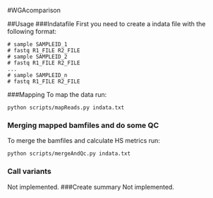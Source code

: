 #WGAcomparison

##Usage
###Indatafile
First you need to create a indata file with the following format:  

    # sample SAMPLEID_1
    # fastq R1_FILE R2_FILE
    # sample SAMPLEID_2
    # fastq R1_FILE R2_FILE
    ...
    # sample SAMPLEID_n
    # fastq R1_FILE R2_FILE

###Mapping
To map the data run:  
  
    python scripts/mapReads.py indata.txt
### Merging mapped bamfiles and do some QC
To merge the bamfiles and calculate HS metrics run:  
  
    python scripts/mergeAndQc.py indata.txt
### Call variants
Not implemented.
###Create summary
Not implemented.
